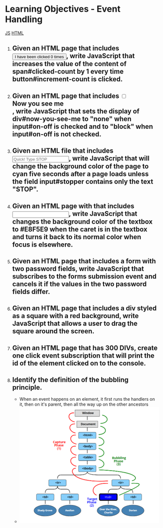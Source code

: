 # Learning Objectives - Event Handling
[JS](index.js)
[HTML](index.html)

1. ## Given an HTML page that includes <button id="increment-count">I have been clicked <span id="clicked-count">0</span> times</button>, write JavaScript that increases the value of the content of span#clicked-count by 1 every time button#increment-count is clicked.

2. ## Given an HTML page that includes <input type="checkbox" id="on-off"><div id="now-you-see-me">Now you see me</div>, write JavaScript that sets the display of div#now-you-see-me to "none" when input#on-off is checked and to "block" when input#on-off is not checked.

3. ## Given an HTML file that includes <input id="stopper" type="text" placeholder="Quick! Type STOP">, write JavaScript that will change the background color of the page to cyan five seconds after a page loads unless the field input#stopper contains only the text "STOP".


4. ## Given an HTML page with that includes <input type=”text” id=”fancypants”>, write JavaScript that changes the background color of the textbox to #E8F5E9 when the caret is in the textbox and turns it back to its normal color when focus is elsewhere.

5. ## Given an HTML page that includes a form with two password fields, write JavaScript that subscribes to the forms submission event and cancels it if the values in the two password fields differ.

6. ## Given an HTML page that includes a div styled as a square with a red background, write JavaScript that allows a user to drag the square around the screen.

7. ## Given an HTML page that has 300 DIVs, create one click event subscription that will print the id of the element clicked on to the console.

8. ## Identify the definition of the bubbling principle.
   - When an event happens on an element, it first runs the handlers on it, then on it's parent, then all the way up on the other ancestors
   - ![Bubbling and Capturing](../images/bubbling-and-capturing.png)